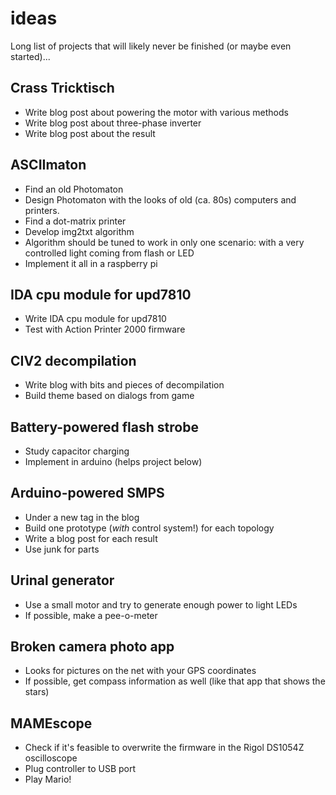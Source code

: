 # ideas
Long list of projects that will likely never be finished (or maybe even started)...

## Crass Tricktisch
- Write blog post about powering the motor with various methods
- Write blog post about three-phase inverter
- Write blog post about the result

## ASCIImaton
- Find an old Photomaton
 - Design Photomaton with the looks of old (ca. 80s) computers and printers.
- Find a dot-matrix printer
- Develop img2txt algorithm
 - Algorithm should be tuned to work in only one scenario: with a very controlled light coming from flash or LED
- Implement it all in a raspberry pi

## IDA cpu module for upd7810
- Write IDA cpu module for upd7810
- Test with Action Printer 2000 firmware

## CIV2 decompilation
- Write blog with bits and pieces of decompilation
- Build theme based on dialogs from game

## Battery-powered flash strobe
- Study capacitor charging 
- Implement in arduino (helps project below)

## Arduino-powered SMPS
- Under a new tag in the blog
- Build one prototype (*with* control system!) for each topology
- Write a blog post for each result
- Use junk for parts

## Urinal generator
- Use a small motor and try to generate enough power to light LEDs
- If possible, make a pee-o-meter

## Broken camera photo app
- Looks for pictures on the net with your GPS coordinates
- If possible, get compass information as well (like that app that shows the stars)

## MAMEscope
- Check if it's feasible to overwrite the firmware in the Rigol DS1054Z oscilloscope
- Plug controller to USB port
- Play Mario!
